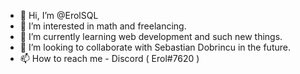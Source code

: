 - 👋 Hi, I’m @ErolSQL
- 👀 I’m interested in math and freelancing.
- 🌱 I’m currently learning web development and such new things.
- 💞️ I’m looking to collaborate with Sebastian Dobrincu in the future.
- 📫 How to reach me - Discord ( Erol#7620 )

<!---
ErolSQL/ErolSQL is a ✨ special ✨ repository because its `README.md` (this file) appears on your GitHub profile.
You can click the Preview link to take a look at your changes.
--->
